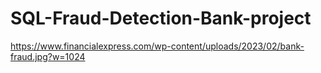 # SQL-Fraud-Detection-Bank-project

https://www.financialexpress.com/wp-content/uploads/2023/02/bank-fraud.jpg?w=1024
